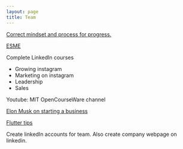 ```yaml
---
layout: page
title: Team
---
```


[Correct mindset and process for progress.](https://medium.com/better-marketing/10-skills-to-becoming-a-millionaire-in-5-years-or-less-e16b8b20500c)

[ESME](https://humanparts.medium.com/the-last-essay-e8ad0b0aa921)

Complete LinkedIn courses
* Growing instagram
* Marketing on instagram
* Leadership
* Sales

Youtube: MIT OpenCourseWare channel


[Elon Musk on starting a business](https://www.youtube.com/watch?v=ARoGZIN5oC4)

[Flutter tips](https://github.com/erluxman/awesomefluttertips)

Create linkedIn accounts for team. Also create company webpage on linkedin.
